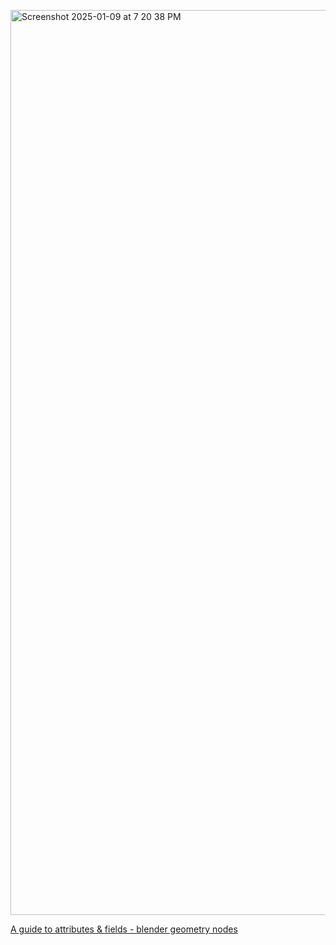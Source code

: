 [<img width="1448" alt="Screenshot 2025-01-09 at 7 20 38 PM" src="https://github.com/user-attachments/assets/1a258662-683b-48f9-ab43-371879c9a1d9" />](https://www.youtube.com/watch?v=a-4oCHe-hDE)

[A guide to attributes & fields - blender geometry nodes](https://www.youtube.com/watch?v=a-4oCHe-hDE)
